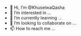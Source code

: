 - 👋 Hi, I’m @KhuselwaQasha
- 👀 I’m interested in ...
- 🌱 I’m currently learning ...
- 💞️ I’m looking to collaborate on ...
- 📫 How to reach me ...

<!---
KhuselwaQasha/KhuselwaQasha is a ✨ special ✨ repository because its `README.md` (this file) appears on your GitHub profile.
You can click the Preview link to take a look at your changes.
--->
